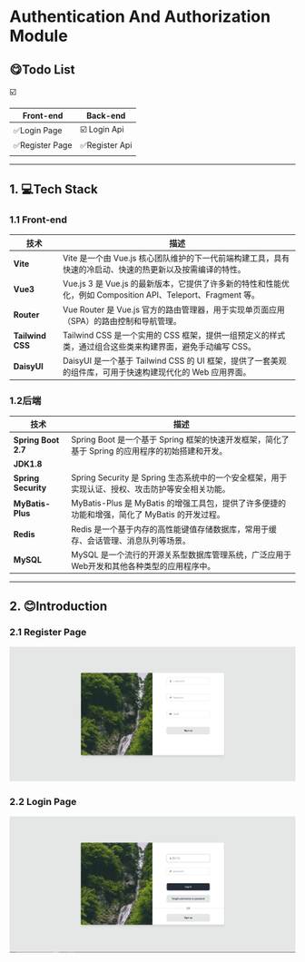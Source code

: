 # Authentication And Authorization Module

## 😋Todo List
☑️  

| Front-end      | Back-end     |
|----------------|--------------|
| ✅Login Page    | ☑️ Login Api |
| ✅Register Page |✅Register Api |
|                |              |

***

## 1. 💻Tech Stack

### 1.1 Front-end

| **技术**           | **描述**                                                                          |
|------------------|---------------------------------------------------------------------------------|
| **Vite**         | Vite 是一个由 Vue.js 核心团队维护的下一代前端构建工具，具有快速的冷启动、快速的热更新以及按需编译的特性。                     |
| **Vue3**         | Vue.js 3 是 Vue.js 的最新版本，它提供了许多新的特性和性能优化，例如 Composition API、Teleport、Fragment 等。 |
| **Router**       | Vue Router 是 Vue.js 官方的路由管理器，用于实现单页面应用（SPA）的路由控制和导航管理。                          |
| **Tailwind CSS** | Tailwind CSS 是一个实用的 CSS 框架，提供一组预定义的样式类，通过组合这些类来构建界面，避免手动编写 CSS。                 |
| **DaisyUI**      | DaisyUI 是一个基于 Tailwind CSS 的 UI 框架，提供了一套美观的组件库，可用于快速构建现代化的 Web 应用界面。            |


### 1.2后端

| **技术**              | **描述**                                                         |
|---------------------|----------------------------------------------------------------|
| **Spring Boot 2.7** | Spring Boot 是一个基于 Spring 框架的快速开发框架，简化了基于 Spring 的应用程序的初始搭建和开发。 |
| **JDK1.8**          |                                                                |
| **Spring Security** | Spring Security 是 Spring 生态系统中的一个安全框架，用于实现认证、授权、攻击防护等安全相关功能。   |
| **MyBatis-Plus**    | MyBatis-Plus 是 MyBatis 的增强工具包，提供了许多便捷的功能和增强，简化了 MyBatis 的开发过程。 |
| **Redis**           | Redis 是一个基于内存的高性能键值存储数据库，常用于缓存、会话管理、消息队列等场景。                   |
| **MySQL**           | MySQL 是一个流行的开源关系型数据库管理系统，广泛应用于Web开发和其他各种类型的应用程序中。              |



***

## 2. 😊Introduction

### 2.1 Register Page

<img alt="alt text" src=".images/image-2.png" width="800"/>

### 2.2 Login Page

<img alt="alt text" src=".images/image-1.png" width="800"/>








